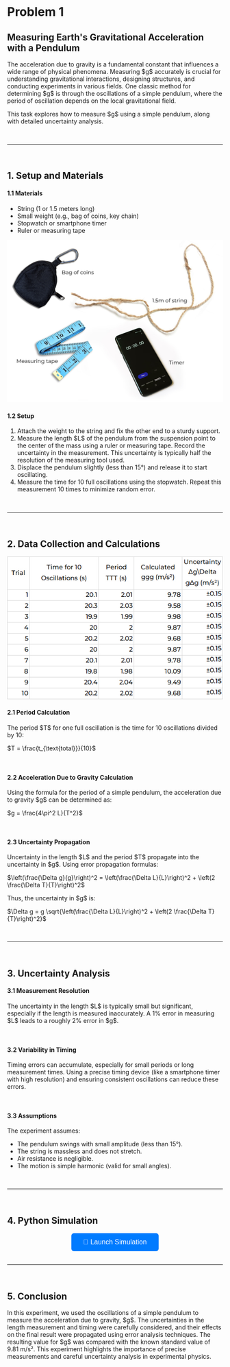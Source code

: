 # Problem 1

## Measuring Earth's Gravitational Acceleration with a Pendulum

The acceleration due to gravity is a fundamental constant that influences a wide range of physical phenomena. Measuring \$g\$ accurately is crucial for understanding gravitational interactions, designing structures, and conducting experiments in various fields. One classic method for determining \$g\$ is through the oscillations of a simple pendulum, where the period of oscillation depends on the local gravitational field.

This task explores how to measure \$g\$ using a simple pendulum, along with detailed uncertainty analysis.

<br>
<hr>
<br>

## 1. Setup and Materials

#### 1.1 Materials

* String (1 or 1.5 meters long)
* Small weight (e.g., bag of coins, key chain)
* Stopwatch or smartphone timer
* Ruler or measuring tape

<img src="https://raw.githubusercontent.com/elidavidsia/Physics-Lab/refs/heads/main/docs/1%20Physics/7%20Measurements/Materials.jpg">

<br>

#### 1.2 Setup

1. Attach the weight to the string and fix the other end to a sturdy support.
2. Measure the length \$L\$ of the pendulum from the suspension point to the center of the mass using a ruler or measuring tape. Record the uncertainty in the measurement. This uncertainty is typically half the resolution of the measuring tool used.
3. Displace the pendulum slightly (less than 15°) and release it to start oscillating.
4. Measure the time for 10 full oscillations using the stopwatch. Repeat this measurement 10 times to minimize random error.

<br>
<hr>
<br>

## 2. Data Collection and Calculations

<img src="https://raw.githubusercontent.com/elidavidsia/Physics-Lab/refs/heads/main/docs/1%20Physics/7%20Measurements/Data.jpg">

#### 2.1 Period Calculation

The period \$T\$ for one full oscillation is the time for 10 oscillations divided by 10:

$T = \frac{t_{\text{total}}}{10}$

<br>

#### 2.2 Acceleration Due to Gravity Calculation

Using the formula for the period of a simple pendulum, the acceleration due to gravity \$g\$ can be determined as:

$g = \frac{4\pi^2 L}{T^2}$

<br>

#### 2.3 Uncertainty Propagation

Uncertainty in the length \$L\$ and the period \$T\$ propagate into the uncertainty in \$g\$. Using error propagation formulas:

$\left(\frac{\Delta g}{g}\right)^2 = \left(\frac{\Delta L}{L}\right)^2 + \left(2 \frac{\Delta T}{T}\right)^2$

Thus, the uncertainty in \$g\$ is:

$\Delta g = g \sqrt{\left(\frac{\Delta L}{L}\right)^2 + \left(2 \frac{\Delta T}{T}\right)^2}$

<br>
<hr>
<br>

## 3. Uncertainty Analysis

#### 3.1 Measurement Resolution

The uncertainty in the length \$L\$ is typically small but significant, especially if the length is measured inaccurately. A 1% error in measuring \$L\$ leads to a roughly 2% error in \$g\$.

<br>

#### 3.2 Variability in Timing

Timing errors can accumulate, especially for small periods or long measurement times. Using a precise timing device (like a smartphone timer with high resolution) and ensuring consistent oscillations can reduce these errors.

<br>

#### 3.3 Assumptions

The experiment assumes:

* The pendulum swings with small amplitude (less than 15°).
* The string is massless and does not stretch.
* Air resistance is negligible.
* The motion is simple harmonic (valid for small angles).

<br>
<hr>
<br>

## 4. Python Simulation

<div style="text-align: center;">
  <a href="https://pythonsimulation-dkmyzmcmwhdipw7tgdpzuq.streamlit.app/" target="_blank">
    <button style="
      background-color: #007bff; 
      color: white; 
      padding: 12px 28px; 
      font-size: 16px; 
      border: none; 
      border-radius: 6px; 
      cursor: pointer;
      text-decoration: none;
    ">
      🚀 Launch Simulation
    </button>
  </a>
</div>

<br>
<hr>
<br>

## 5. Conclusion

In this experiment, we used the oscillations of a simple pendulum to measure the acceleration due to gravity, \$g\$. The uncertainties in the length measurement and timing were carefully considered, and their effects on the final result were propagated using error analysis techniques. The resulting value for \$g\$ was compared with the known standard value of 9.81 m/s². This experiment highlights the importance of precise measurements and careful uncertainty analysis in experimental physics.

<br>
